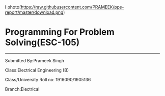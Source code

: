 I photo(https://raw.githubusercontent.com/PRAMEEK/pps-report/master/download.png)
# Programming For Problem Solving(ESC-105)

-----

Submitted By:Prameek Singh

Class:Electrical Engineering (B)

Class/University Roll no: 1916090/1905136

Branch:Electrical


